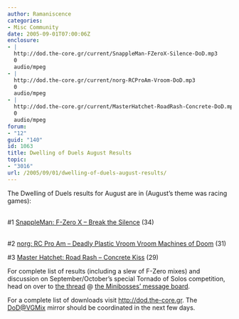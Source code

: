 ```yaml
---
author: Ramaniscence
categories:
- Misc Community
date: 2005-09-01T07:00:06Z
enclosure:
- |
  http://dod.the-core.gr/current/SnappleMan-FZeroX-Silence-DoD.mp3
  0
  audio/mpeg
- |
  http://dod.the-core.gr/current/norg-RCProAm-Vroom-DoD.mp3
  0
  audio/mpeg
- |
  http://dod.the-core.gr/current/MasterHatchet-RoadRash-Concrete-DoD.mp3
  0
  audio/mpeg
forum:
- "12"
guid: "140"
id: 1063
title: Dwelling of Duels August Results
topic:
- "3016"
url: /2005/09/01/dwelling-of-duels-august-results/
---
```


The Dwelling of Duels results for August are in (August&#8217;s theme was racing games):

<span class="small"><br /> #1 <a href="http://dod.the-core.gr/current/SnappleMan-FZeroX-Silence-DoD.mp3" target="_self">SnappleMan: F-Zero X &#8211; Break the Silence</a> (34)</span><a href="http://dod.vgmix.com/past/jul05/" target="_self"><br /> </a>
  
<span class="small"><br /> #2 <a href="http://dod.the-core.gr/current/norg-RCProAm-Vroom-DoD.mp3" target="_self">norg: RC Pro Am &#8211; Deadly Plastic Vroom Vroom Machines of Doom</a> (31)</p> 

<p>
  #3 <a href="http://dod.the-core.gr/current/MasterHatchet-RoadRash-Concrete-DoD.mp3" target="_self">Master Hatchet: Road Rash &#8211; Concrete Kiss</a> (29)</span>
</p>

<p>
  For complete list of results (including a slew of F-Zero mixes) and discussion on September/October&#8217;s special <span class="small">Tornado of Solos </span>competition, head on over to <a href="http://theshizz.org/forum/index.php?act=ST&#038;f=8&#038;t=14930" target="_self">the thread</a> @ <a href="http://theshizz.org/forum/index.php?act=SF&#038;f=8" target="_self">the Minibosses&#8217; message board</a>.
</p>

<p>
  For a complete list of downloads visit <a href="http://dod.the-core.gr/" target="_self">http://dod.the-core.gr</a>. The <a href="http://dod.vgmix.com/" target="_self">DoD@VGMix</a> mirror should be coordinated in the next few days.
</p>